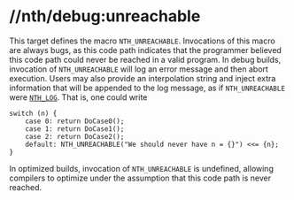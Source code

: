 # //nth/debug:unreachable

This target defines the macro `NTH_UNREACHABLE`. Invocations of this macro are always bugs, as this
code path indicates that the programmer believed this code path could never be reached in a valid
program. In debug builds, invocation of `NTH_UNREACHABLE` will log an error message and then abort
execution. Users may also provide an interpolation string and inject extra information that will be
appended to the log message, as if `NTH_UNREACHABLE` were [`NTH_LOG`](/debug/log). That is, one
could write

```
switch (n) {
    case 0: return DoCase0();
    case 1: return DoCase1();
    case 2: return DoCase2();
    default: NTH_UNREACHABLE("We should never have n = {}") <<= {n};
}
```

In optimized builds, invocation of `NTH_UNREACHABLE` is undefined, allowing compilers to optimize
under the assumption that this code path is never reached.
